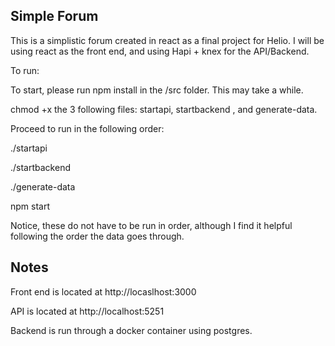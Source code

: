 ## Simple Forum

This is a simplistic forum created in react as a final project for Helio. I will be using react as the front end,
and using Hapi + knex for the API/Backend. 

To run:

To start, please run npm install in the /src folder. This may take a while.

chmod +x the 3 following files: startapi, startbackend , and generate-data.

Proceed to run in the following order:

./startapi

./startbackend

./generate-data

npm start

Notice, these do not have to be run in order, although I find it helpful following the order the data goes through.

## Notes

Front end is located at http://locaslhost:3000

API is located at http://localhost:5251

Backend is run through a docker container using postgres.

